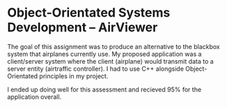 # Object-Orientated Systems Development – AirViewer

The goal of this assignment was to produce an alternative to the blackbox system that airplanes currently use. My proposed application was a client/server system where the client (airplane) would transmit data to a server entity (airtraffic controller). I had to use C++ alongside Object-Orientated principles in my project.

I ended up doing well for this assessment and recieved 95% for the application overall.
